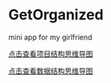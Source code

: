 # GetOrganized

mini app for my girlfriend

[点击查看项目结构思维导图](https://aonaotu.com/open/5ad589c1428ba40014b0df8d)

[点击查看数据结构思维导图](https://aonaotu.com/open/5ad6250f66a1de0014f69159)
